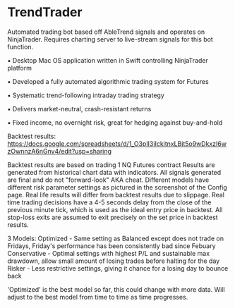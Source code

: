 # TrendTrader
Automated trading bot based off AbleTrend signals and operates on NinjaTrader. Requires charting server to live-stream signals for this bot function.

▪ Desktop Mac OS application written in Swift controlling NinjaTrader platform

▪ Developed a fully automated algorithmic trading system for Futures

▪ Systematic trend-following intraday trading strategy

▪ Delivers market-neutral, crash-resistant returns

▪ Fixed income, no overnight risk, great for hedging against buy-and-hold

Backtest results:
https://docs.google.com/spreadsheets/d/1_O3pII3iIckitnxLBjt5o9wDkxzI6wzOwnnzA6nGnv4/edit?usp=sharing

Backtest results are based on trading 1 NQ Futures contract
Results are generated from historical chart data with indicators. 
All signals generated are final and do not "forward-look" AKA cheat.
Different models have different risk parameter settings as pictured in the screenshot of the Config page.
Real life results will differ from backtest results due to slippage. 
Real time trading decisions have a 4-5 seconds delay from the close of the previous minute tick, which is used as the ideal entry price in backtest. 
All stop-loss exits are assumed to exit precisely on the set price in backtest results. 

3 Models: 
Optimized - Same setting as Balanced except does not trade on Fridays, Friday's performance has been consistently bad since Febuary
Conservative - Optimal settings with highest P/L and sustainable max drawdown, allow small amount of losing trades before halting for the day
Risker - Less restrictive settings, giving it chance for a losing day to bounce back

'Optimized' is the best model so far, this could change with more data. Will adjust to the best model from time to time as time progresses.
